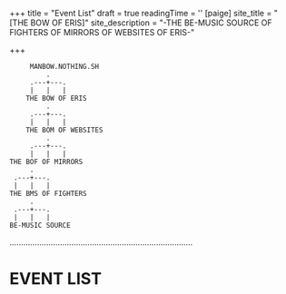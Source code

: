 +++
title = "Event List"
draft = true
readingTime = ''
[paige]
site_title = "[THE BOW OF ERIS]"
site_description = "-THE BE-MUSIC SOURCE OF FIGHTERS OF MIRRORS OF WEBSITES OF ERIS-"

+++
```goat
     MANBOW.NOTHING.SH
         .
     .---+---.
     |   |   |
    THE BOW OF ERIS
         .
     .---+---.
     |   |   |
    THE BOM OF WEBSITES
         .
     .---+---.
     |   |   |
THE BOF OF MIRRORS
     .
 .---+---.
 |   |   |
THE BMS OF FIGHTERS
     .
 .---+---.
 |   |   |
BE-MUSIC SOURCE
```
................................................................................
<div class="text-center">

# EVENT LIST

</div>